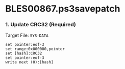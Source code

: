 # BLES00867.ps3savepatch

### 1. Update CRC32 (Required)

Target File: `SYS-DATA`

```
set pointer:eof-3
set range:0x000000,pointer
set [hash]:CRC32
set pointer:eof-3
write next (0):[hash]
```

